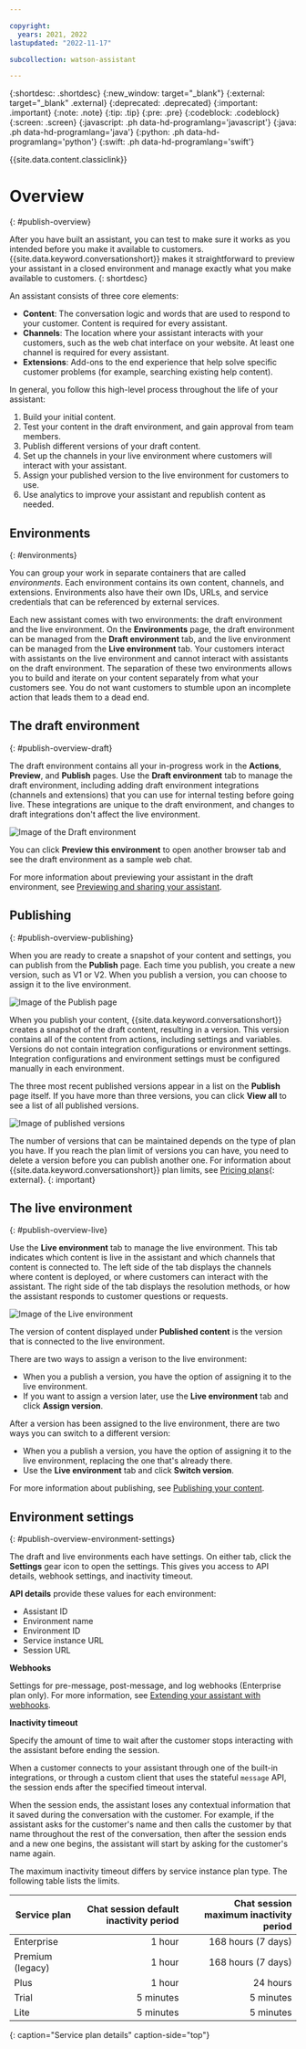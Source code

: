 ```yaml
---

copyright:
  years: 2021, 2022
lastupdated: "2022-11-17"

subcollection: watson-assistant

---
```


{:shortdesc: .shortdesc}
{:new_window: target="_blank"}
{:external: target="_blank" .external}
{:deprecated: .deprecated}
{:important: .important}
{:note: .note}
{:tip: .tip}
{:pre: .pre}
{:codeblock: .codeblock}
{:screen: .screen}
{:javascript: .ph data-hd-programlang='javascript'}
{:java: .ph data-hd-programlang='java'}
{:python: .ph data-hd-programlang='python'}
{:swift: .ph data-hd-programlang='swift'}

{{site.data.content.classiclink}}

# Overview
{: #publish-overview}

After you have built an assistant, you can test to make sure it works as you intended before you make it available to customers. {{site.data.keyword.conversationshort}} makes it straightforward to preview your assistant in a closed environment and manage exactly what you make available to customers.
{: shortdesc}

An assistant consists of three core elements:

- **Content**: The conversation logic and words that are used to respond to your customer. Content is required for every assistant.
- **Channels**: The location where your assistant interacts with your customers, such as the web chat interface on your website. At least one channel is required for every assistant.
- **Extensions**: Add-ons to the end experience that help solve specific customer problems (for example, searching existing help content).

In general, you follow this high-level process throughout the life of your assistant:

1. Build your initial content.
1. Test your content in the draft environment, and gain approval from team members.
1. Publish different versions of your draft content.
1. Set up the channels in your live environment where customers will interact with your assistant.
1. Assign your published version to the live environment for customers to use.
1. Use analytics to improve your assistant and republish content as needed.

## Environments
{: #environments}

You can group your work in separate containers that are called _environments_. Each environment contains its own content, channels, and extensions. Environments also have their own IDs, URLs, and service credentials that can be referenced by external services.

Each new assistant comes with two environments: the draft environment and the live environment. On the **Environments** page, the draft environment can be managed from the **Draft environment** tab, and the live environment can be managed from the **Live environment** tab. Your customers interact with assistants on the live environment and cannot interact with assistants on the draft environment. The separation of these two environments allows you to build and iterate on your content separately from what your customers see. You do not want customers to stumble upon an incomplete action that leads them to a dead end.

## The draft environment
{: #publish-overview-draft}

The draft environment contains all your in-progress work in the **Actions**, **Preview**, and **Publish** pages. Use the **Draft environment** tab to manage the draft environment, including adding draft environment integrations (channels and extensions) that you can use for internal testing before going live. These integrations are unique to the draft environment, and changes to draft integrations don't affect the live environment.

![Image of the Draft environment](images/draft-environment-page.png)

You can click **Preview this environment** to open another browser tab and see the draft environment as a sample web chat.

For more information about previewing your assistant in the draft environment, see [Previewing and sharing your assistant](/docs/watson-assistant?topic=watson-assistant-preview-share).

## Publishing
{: #publish-overview-publishing}

When you are ready to create a snapshot of your content and settings, you can publish from the **Publish** page. Each time you publish, you create a new version, such as V1 or V2. When you publish a version, you can choose to assign it to the live environment.

![Image of the Publish page](images/publish-page.png)

When you publish your content, {{site.data.keyword.conversationshort}} creates a snapshot of the draft content, resulting in a version. This version contains all of the content from actions, including settings and variables. Versions do not contain integration configurations or environment settings. Integration configurations and environment settings must be configured manually in each environment.

The three most recent published versions appear in a list on the **Publish** page itself. If you have more than three versions, you can click **View all** to see a list of all published versions.

![Image of published versions](images/published-versions.png)

The number of versions that can be maintained depends on the type of plan you have. If you reach the plan limit of versions you can have, you need to delete a version before you can publish another one. For information about {{site.data.keyword.conversationshort}} plan limits, see [Pricing plans](https://www.ibm.com/cloud/watson-assistant/pricing/){: external}.
{: important}

## The live environment
{: #publish-overview-live}

Use the **Live environment** tab to manage the live environment. This tab indicates which content is live in the assistant and which channels that content is connected to. The left side of the tab displays the channels where content is deployed, or where customers can interact with the assistant. The right side of the tab displays the resolution methods, or how the assistant responds to customer questions or requests.

![Image of the Live environment](images/live-environment-page.png)

The version of content displayed under **Published content** is the version that is connected to the live environment. 

There are two ways to assign a verison to the live environment:

- When you a publish a version, you have the option of assigning it to the live environment.
- If you want to assign a version later, use the **Live environment** tab and click **Assign version**.

After a version has been assigned to the live environment, there are two ways you can switch to a different version:

- When you a publish a version, you have the option of assigning it to the live environment, replacing the one that's already there.
- Use the **Live environment** tab and click **Switch version**.

For more information about publishing, see [Publishing your content](/docs/watson-assistant?topic=watson-assistant-publish).

## Environment settings
{: #publish-overview-environment-settings}

The draft and live environments each have settings. On either tab, click the **Settings** gear icon to open the settings. This gives you access to API details, webhook settings, and inactivity timeout.

**API details** provide these values for each environment:
- Assistant ID
- Environment name
- Environment ID
- Service instance URL
- Session URL

**Webhooks**

Settings for pre-message, post-message, and log webhooks (Enterprise plan only). For more information, see [Extending your assistant with webhooks](/docs/watson-assistant?topic=watson-assistant-webhook-overview).

**Inactivity timeout**

Specify the amount of time to wait after the customer stops interacting with the assistant before ending the session.

When a customer connects to your assistant through one of the built-in integrations, or through a custom client that uses the stateful `message` API, the session ends after the specified timeout interval.

When the session ends, the assistant loses any contextual information that it saved during the conversation with the customer. For example, if the assistant asks for the customer's name and then calls the customer by that name throughout the rest of the conversation, then after the session ends and a new one begins, the assistant will start by asking for the customer's name again.

The maximum inactivity timeout differs by service instance plan type. The following table lists the limits.

| Service plan | Chat session default inactivity period | Chat session maximum inactivity period |
|--------------|--------------------------------:|----------------------------:|
| Enterprise   |                          1 hour |          168 hours (7 days) |
| Premium (legacy) |                      1 hour |          168 hours (7 days) |
| Plus         |                          1 hour |                    24 hours |
| Trial        |                       5 minutes |                   5 minutes |
| Lite         |                       5 minutes |                   5 minutes |
{: caption="Service plan details" caption-side="top"}

